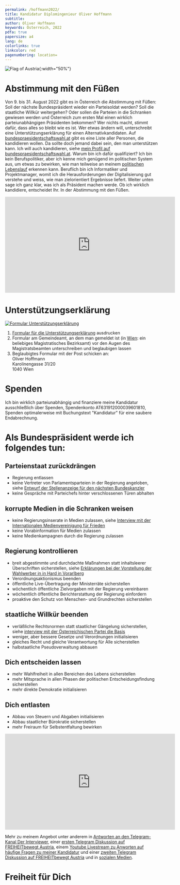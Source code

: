 ```yaml
---
permalink: /hoffmann2022/
title: Kandidatur Diplomingenieur Oliver Hoffmann
subtitle: 
author: Oliver Hoffmann
keywords: Österreich, 2022
pdfa: true
papersize: a4
lang: de
colorlinks: true
linkcolor: red
pagenumbering: location=
---
```


![Flag of Austria](https://res.cloudinary.com/ontore/image/upload/ar_5:3,c_scale,f_auto,fl_any_format,q_auto,w_520/v1658980446/2022-07-28-Fahne-%C3%96sterreich_mjs3x2.svg){:width="50%"}

# Abstimmung mit den Füßen

Von 9. bis 31. August 2022 gibt es in Österreich die Abstimmung mit Füßen:
Soll der nächste Bundespräsident wieder ein Parteisoldat werden?
Soll die staatliche Willkür weitergehen?
Oder sollen die Parteien in die Schranken gewiesen werden und Österreich zum ersten Mal einen wirklich parteiunabhängigen Präsidenten bekommen?
Wer nichts macht, stimmt dafür, dass alles so bleibt wie es ist.
Wer etwas ändern will, unterschreibt eine Unterstützungserklärung für einen Alternativkandidaten.
Auf [bundespraesidentschaftswahl.at](http://www.bundespraesidentschaftswahl.at) gibt es eine Liste aller Personen, die kandidieren wollen.
Da sollte doch jemand dabei sein, den man unterstützen kann.
Ich will auch kandidieren, siehe [mein Profil auf bundespraesidentschaftswahl.at](http://www.bundespraesidentschaftswahl.at/oliver-hoffmann.html).
Warum bin ich dafür qualifiziert?
Ich bin kein Berufspolitiker, aber ich kenne mich genügend im politischen System aus, um etwas zu bewirken,
wie man teilweise an meinem [politischen Lebenslauf](/ueber) erkennen kann.
Beruflich bin ich Informatiker und Projektmanager,
womit ich die Herausforderungen der Digitalisierung gut verstehe und weiss,
wie man zielorientiert Ergebnisse liefert.
Weiter unten sage ich ganz klar, was ich als Präsident machen werde. Ob ich wirklich kandidiere, entscheidet Ihr. In der Abstimmung mit den Füßen.

<iframe
        width="560"
        height="315"
        src="https://www.youtube.com/embed/mirwk6ZLoqE"
        title="YouTube video player"
        frameborder="0"
        allow="accelerometer; clipboard-write; encrypted-media; gyroscope; picture-in-picture"
        allowfullscreen>
</iframe>

# Unterstützungserklärung

[![Formular Unterstützungserklärung](https://res.cloudinary.com/ontore/image/upload/fl_any_format.sanitize/v1660022994/2022-Unterstuetzungserklaerung-Oliver-HOFFMANN-einseitig-Seite001_guu7n0.svg)](https://u.pcloud.link/publink/show?code=XZgqUQVZyTvqiMTMWUhMQKcf0Jd5KQdXbcvy)

1. [Formular für die Unterstützungserklärung](https://u.pcloud.link/publink/show?code=XZgqUQVZyTvqiMTMWUhMQKcf0Jd5KQdXbcvy) ausdrucken
2. Formular am Gemeindeamt, an dem man gemeldet ist (in [Wien](https://www.wien.gv.at/politik/wahlen/bp/2022): ein beliebiges Magistratisches Bezirksamt) vor den Augen des Magistratsbeamten unterschreiben und beglaubigen lassen
3. Beglaubigtes Formular mit der Post schicken an:  
Oliver Hoffmann  
Karolinengasse 31/20  
1040 Wien

# Spenden

Ich bin wirklich parteiunabhängig und finanziere meine Kandidatur ausschließlich über Spenden,
Spendenkonto AT631912000039601810,
Spenden optimalerweise mit Buchungstext "Kandidatur" für eine saubere Endabrechnung.

# Als Bundespräsident werde ich folgendes tun:

## Parteienstaat zurückdrängen

* Regierung entlassen
* keine Vertreter von Parlamentsparteien in der Regierung angeloben, siehe [Entwurf der Stellenanzeige für den nächsten Bundeskanzler](/Stellenanzeige-BK)
* keine Gespräche mit Parteichefs hinter verschlossenen Türen abhalten

## korrupte Medien in die Schranken weisen

* keine Regierungsinserate in Medien zulassen, siehe [Interview mit der Internationalen Medienvereinigung für Frieden](/IMAP22)
* keine Vorabinformation für Medien zulassen
* keine Medienkampagnen durch die Regierung zulassen

## Regierung kontrollieren

* breit abgestimmte und durchdachte Maßnahmen statt inhaltsleerer Überschriften sicherstellen, siehe [Erklärungen bei der Vorstellung der Wahlwerber in in Hard in Vorarlberg](/Hard)
* Verordnungsaktionismus beenden
* öffentliche Live-Übertragung der Ministerräte sicherstellen
* wöchentlich öffentliche Zielvorgaben mit der Regierung vereinbaren
* wöchentlich öffentliche Berichterstattung der Regierung einfordern
* proaktive den Schutz von Menschen- und Grundrechten sicherstellen

## staatliche Willkür beenden

* verläßliche Rechtsnormen statt staatlicher Gängelung sicherstellen, siehe [interview mit der Österreichischen Partei die Basis](/basis2022)
* weniger, aber bessere Gesetze und Verordnungen initialisieren
* gleiches Recht und gleiche Verantwortung für Alle sicherstellen
* halbstaatliche Pseudoverwaltung abbauen

## Dich entscheiden lassen

* mehr Wahlfreiheit in allen Bereichen des Lebens sicherstellen
* mehr Mitsprache in allen Phasen der politischen Entscheidungsfindung sicherstellen
* mehr direkte Demokratie initialisieren

## Dich entlasten

* Abbau von Steuern und Abgaben initialisieren
* Abbau staatlicher Bürokratie sicherstellen
* mehr Freiraum für Selbstentfaltung bewirken

<iframe
        src="https://my-tube.tv/videoplayer/v1/embedplayer/?video_id=d273059a13c4a48919dcb5474e24b25d0beff2d9"
        width="560"
        height="315"
        frameborder="0"
        scrolling="no"
        allow="fullscreen">
</iframe>

Mehr zu meinem Angebot unter anderem in
[Antworten an den Telegram-Kanal Der Interviewer](/interviewer042),
einer [ersten Telegram Diskussion auf FREIHEITbewegt Austria](/FREIHEIT-bewegt),
einem [Youtube Livestream zu Anworten auf häufige Fragen zu meiner Kandidatur](/Youtube)
und einer [zweiten Telegram Diskussion auf FREIHEITbewegt Austria](/FREIHEIT-bewegt-2)
und in [sozialen Medien](/verbinden).

# Freiheit für Dich
